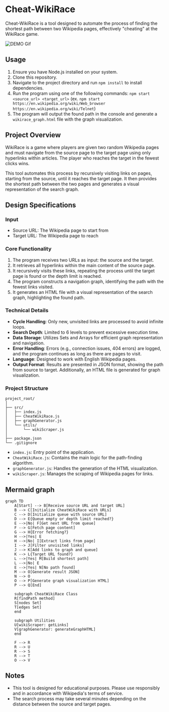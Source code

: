 # Cheat-WikiRace

Cheat-WikiRace is a tool designed to automate the process of finding the shortest path between two Wikipedia pages, effectively "cheating" at the WikiRace game.

![DEMO Gif](assets/output.gif)

## Usage

1. Ensure you have Node.js installed on your system.
2. Clone this repository.
3. Navigate to the project directory and run `npm install` to install dependencies.
4. Run the program using one of the following commands: `npm start <source_url> <target_url>` (ex. `npm start https://en.wikipedia.org/wiki/Web_browser https://en.wikipedia.org/wiki/Telnet`)
5. The program will output the found path in the console and generate a `wikirace_graph.html` file with the graph visualization.

## Project Overview

WikiRace is a game where players are given two random Wikipedia pages and must navigate from the source page to the target page using only hyperlinks within articles. The player who reaches the target in the fewest clicks wins.

This tool automates this process by recursively visiting links on pages, starting from the source, until it reaches the target page. It then provides the shortest path between the two pages and generates a visual representation of the search graph.

## Design Specifications

### Input

- Source URL: The Wikipedia page to start from
- Target URL: The Wikipedia page to reach

### Core Functionality

1. The program receives two URLs as input: the source and the target.
2. It retrieves all hyperlinks within the main content of the source page.
3. It recursively visits these links, repeating the process until the target page is found or the depth limit is reached.
4. The program constructs a navigation graph, identifying the path with the fewest links visited.
5. It generates an HTML file with a visual representation of the search graph, highlighting the found path.

### Technical Details

- **Cycle Handling**: Only new, unvisited links are processed to avoid infinite loops.
- **Search Depth**: Limited to 6 levels to prevent excessive execution time.
- **Data Storage**: Utilizes Sets and Arrays for efficient graph representation and navigation.
- **Error Handling**: Errors (e.g., connection issues, 404 errors) are logged, and the program continues as long as there are pages to visit.
- **Language**: Designed to work with English Wikipedia pages.
- **Output Format**: Results are presented in JSON format, showing the path from source to target. Additionally, an HTML file is generated for graph visualization.

### Project Structure

```plaintext
project_root/
│
├── src/
│   ├── index.js
│   ├── CheatWikiRace.js
│   ├── graphGenerator.js
│   └── utils/
│       └── wikiScraper.js
│
├── package.json
└── .gitignore
```

- `index.js`: Entry point of the application.
- `CheatWikiRace.js`: Contains the main logic for the path-finding algorithm.
- `graphGenerator.js`: Handles the generation of the HTML visualization.
- `wikiScraper.js`: Manages the scraping of Wikipedia pages for links.

## Mermaid graph

```mermaid
graph TD
    A[Start] --> B[Receive source URL and target URL]
    B --> C[Initialize CheatWikiRace with URLs]
    C --> D[Initialize queue with source URL]
    D --> E{Queue empty or depth limit reached?}
    E -->|No| F[Get next URL from queue]
    F --> G[Fetch page content]
    G --> H{Error fetching?}
    H -->|Yes| E
    H -->|No| I[Extract links from page]
    I --> J[Filter unvisited links]
    J --> K[Add links to graph and queue]
    K --> L{Target URL found?}
    L -->|Yes| M[Build shortest path]
    L -->|No| E
    E -->|Yes| N[No path found]
    M --> O[Generate result JSON]
    N --> O
    O --> P[Generate graph visualization HTML]
    P --> Q[End]

    subgraph CheatWikiRace Class
    R[findPath method]
    S[nodes Set]
    T[edges Set]
    end

    subgraph Utilities
    U[wikiScraper: getLinks]
    V[graphGenerator: generateGraphHTML]
    end

    F --> R
    R --> U
    R --> S
    R --> T
    O --> V
```

## Notes

- This tool is designed for educational purposes. Please use responsibly and in accordance with Wikipedia's terms of service.
- The search process may take several minutes depending on the distance between the source and target pages.
